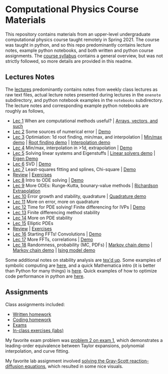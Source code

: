 # Computational Physics Course Materials

This repository contains materials from an upper-level undergraduate computational physics course taught remotely in Spring 2021.
The course was taught in python, and so this repo predominantly contains lecture notes, example python notebooks, and both written and python course assignments.
The [course syllabus](https://github.com/jbmertens/computational_physics/blob/main/syllabus.pdf) contains a general overview,
but was not strictly followed, so more details are provided in this readme.

## Lectures Notes

The [lectures](https://github.com/jbmertens/computational_physics/tree/main/lectures) predominantly contains
notes from weekly class lectures as raw text files, actual lecture notes presented during lectures in the `onenote` subdirectory, and
python notebook examples in the `notebooks` subdirectory. The lecture notes and corresponding example
python notebooks are roughly as follows,

 - [Lec 1](https://github.com/jbmertens/computational_physics/blob/main/lectures/onenote/Week%201%20-%20Monday.pdf) When are computational methods useful? | [Arrays, vectors, and such](https://github.com/jbmertens/computational_physics/blob/main/lectures/notebooks/Arrays_Vectors.ipynb)
 - [Lec 2](https://github.com/jbmertens/computational_physics/blob/main/lectures/onenote/Week%201%20-%20Friday.pdf) Some sources of numerical error | [Demo](https://github.com/jbmertens/computational_physics/blob/main/lectures/notebooks/Numbers_and_Precision.ipynb)
 - [Lec 3](https://github.com/jbmertens/computational_physics/blob/main/lectures/onenote/Week%202%20-%20Monday.pdf) Optimiation: 1d root finding, min/max, and interpolation | [Min/max demo](https://github.com/jbmertens/computational_physics/blob/main/lectures/notebooks/Animated_Root_Finding.ipynb) | [Root finding demo](https://github.com/jbmertens/computational_physics/blob/main/lectures/notebooks/Root_Finding.ipynb) | [Interpolation demo](https://github.com/jbmertens/computational_physics/blob/main/lectures/notebooks/Interpolation.ipynb)
 - [Lec 4](https://github.com/jbmertens/computational_physics/blob/main/lectures/onenote/Week%202%20-%20Friday.pdf) Min/max, interpolation in >1d, extrapolation | [Demo](https://github.com/jbmertens/computational_physics/blob/main/lectures/notebooks/Multidimensional_Optimization_Interpolation.ipynb)
 - [Lec 5](https://github.com/jbmertens/computational_physics/blob/main/lectures/onenote/Week%203%20-%20Monday.pdf) Solving linear systems and Eigenstuffs | [Linear solvers demo](https://github.com/jbmertens/computational_physics/blob/main/lectures/notebooks/Linear_Equations.ipynb) | [Eigen Demo](https://github.com/jbmertens/computational_physics/blob/main/lectures/notebooks/Eigenvalues.ipynb)
 - [Lec 6](https://github.com/jbmertens/computational_physics/blob/main/lectures/onenote/Week%203%20-%20Friday.pdf) SVD | [Demo](https://github.com/jbmertens/computational_physics/blob/main/lectures/notebooks/SVD.ipynb)
 - [Lec 7](https://github.com/jbmertens/computational_physics/blob/main/lectures/onenote/Week%204%20-%20Monday.pdf) Least-squares fitting and splines, Chi-square | [Demo](https://github.com/jbmertens/computational_physics/blob/main/lectures/notebooks/Curve_Fitting.ipynb)
 - [Review](https://github.com/jbmertens/computational_physics/blob/main/lectures/onenote/Week%205%20-%20Monday.pdf) | [Exercises](https://github.com/jbmertens/computational_physics/blob/main/lectures/notebooks/Review1.ipynb)
 - [Lec 8](https://github.com/jbmertens/computational_physics/blob/main/lectures/onenote/Week%206%20-%20Monday.pdf) Intro to ODE solving | [Demo](https://github.com/jbmertens/computational_physics/blob/main/lectures/notebooks/ODEs.ipynb)
 - [Lec 9](https://github.com/jbmertens/computational_physics/blob/main/lectures/onenote/Week%206%20-%20Friday.pdf) More ODEs: Runge-Kutta, bounary-value methods | [Richardson Extrapolation](https://github.com/jbmertens/computational_physics/blob/main/lectures/notebooks/Richardson_Extrapolation.ipynb)
 - [Lec 10](https://github.com/jbmertens/computational_physics/blob/main/lectures/onenote/Week%207%20-%20Monday.pdf) Error growth and stability, quadrature | [Quadrature demo](https://github.com/jbmertens/computational_physics/blob/main/lectures/notebooks/Numerical_Integration.ipynb)
 - [Lec 11](https://github.com/jbmertens/computational_physics/blob/main/lectures/onenote/Week%207%20-%20Friday.pdf) More on error, more on quadrature
 - [Lec 12](https://github.com/jbmertens/computational_physics/blob/main/lectures/onenote/Week%208%20-%20Monday.pdf) Time for PDE solving! Finite differencing for IVPs | [Demo](https://github.com/jbmertens/computational_physics/blob/main/lectures/notebooks/PDE_Integration.ipynb)
 - [Lec 13](https://github.com/jbmertens/computational_physics/blob/main/lectures/onenote/Week%208%20-%20Friday.pdf) Finite differencing method stability
 - [Lec 14](https://github.com/jbmertens/computational_physics/blob/main/lectures/onenote/Week%209%20-%20Friday.pdf) More on PDE stability
 - [Lec 15](https://github.com/jbmertens/computational_physics/blob/main/lectures/onenote/Week%209%20-%20Monday.pdf) Elliptic PDEs
 - [Review](https://github.com/jbmertens/computational_physics/blob/main/lectures/onenote/Week%2010%20-%20Monday.pdf) | [Exercises](https://github.com/jbmertens/computational_physics/blob/main/lectures/notebooks/Review-2.ipynb)
 - [Lec 16](https://github.com/jbmertens/computational_physics/blob/main/lectures/onenote/Week%2011%20-%20Monday.pdf) Starting FFTs! Convolutions | [Demo](https://github.com/jbmertens/computational_physics/blob/main/lectures/notebooks/Convolutions.ipynb)
 - [Lec 17](https://github.com/jbmertens/computational_physics/blob/main/lectures/onenote/Week%2011%20-%20Friday.pdf) More FFTs, correlations | [Demo](https://github.com/jbmertens/computational_physics/blob/main/lectures/notebooks/FFT.ipynb)
 - [Lec 18](https://github.com/jbmertens/computational_physics/blob/main/lectures/onenote/Week%2013%20-%20Monday.pdf) Randomness, probability (MC, PDFs) | [Markov chain demo](https://github.com/jbmertens/computational_physics/blob/main/lectures/notebooks/Monte_Carlo.ipynb) | [Markov chain demo](https://github.com/jbmertens/computational_physics/blob/main/lectures/notebooks/randomness.ipynb) | [Ising model demo](https://github.com/jbmertens/computational_physics/blob/main/lectures/notebooks/Ising.ipynb)
 

Some additional notes on stability analysis are [tex'd up](https://github.com/jbmertens/computational_physics/blob/main/lectures/tex/VonNeumann.pdf).
Some examples of symbolic computing are [here](https://github.com/jbmertens/computational_physics/blob/main/lectures/notebooks/Sympy.ipynb),
and a quick Mathematica intro (it is better than Python for many things) is [here](https://github.com/jbmertens/computational_physics/blob/main/lectures/notebooks/MathematicaExamples.nb).
Quick examples of how to optimize code performance in python are [here](https://github.com/jbmertens/computational_physics/blob/main/lectures/notebooks/Performance.ipynb).

## Assignments

Class assignments included:

 - [Written homework](https://github.com/jbmertens/computational_physics/tree/main/assignments/hw_nb)
 - [Coding homework](https://github.com/jbmertens/computational_physics/tree/main/assignments/hw_nb)
 - [Exams](https://github.com/jbmertens/computational_physics/tree/main/assignments/exams)
 - [In-class exercises (labs)](https://github.com/jbmertens/computational_physics/tree/main/assignments/labs)

My favorite exam problem was [problem 2 on exam 1](https://github.com/jbmertens/computational_physics/blob/main/assignments/exams/midterm1.pdf), which
demonstrates a leading-order equivalence between Taylor expansions, polynomial interpolation, and curve fitting.

My favorite lab assignment involved [solving the Gray-Scott reaction-diffusion equations](https://github.com/jbmertens/computational_physics/blob/main/assignments/labs/lab7_sol.ipynb),
which resulted in some nice visuals.

